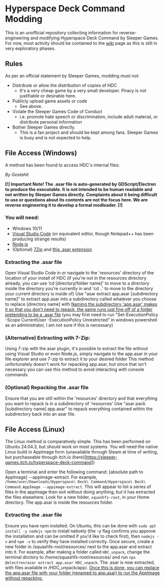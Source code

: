 # Hyperspace Deck Command Modding
This is an unofficial repository collecting information for reverse-engineering and modifying Hyperspace Deck Command by Sleeper Games. 
For now, most activity should be contained to the [wiki](https://github.com/Hederarch/HDC-Modloader/wiki) page as this is still in very exploratory phases.

## Rules
As per an official statement by Sleeper Games, modding must not:
- Distribute or allow the distribution of copies of HDC
  - It's a very cheap game by a very small developer. Piracy is not justifiable or desirable here.
- Publicly upload game assets or code
  - See above. 
- Violate the Sleeper Games Code of Conduct
  - i.e. promote hate speech or discrimination, include adult material, or distribute personal information
- Bother Sleeper Games directly.
  - This is a fan project and should be kept among fans. Sleeper Games is busy and is not expected to help.

## File Access (Windows)
A method has been found to access HDC's internal files:

*By Gestahlt*

**\[!] Important Note! The .asar file is auto-generated by GDScript/Electron to produce the executable. It is not intended to be human readable and not written by Sleeper Games directly. Complaints about it being difficult to use or questions about its contents are not the focus here. We are reverse engineering it to develop a formal modloader. \[!]**

### You will need:
- Windows 10/11
- [Visual Studio Code](https://code.visualstudio.com/) (or equivalent editor, though Notepad++ has been producing strange results)
- [Node.js](https://nodejs.org/en/download)
- (Optional) [7Zip](https://www.7-zip.org/download.html) and [this .asar extension](https://www.tc4shell.com/en/7zip/asar/)

### Extracting the .asar file
Open Visual Studio Code in or navigate to the 'resources' directory of the location of your install of HDC
(if you're not in the resources directory already, you can use ‘cd [directory/folder name]' to move to a directory inside the directory you're currently in and 'cd ..' to move to the directory your current directory is inside of)
Use "asar extract app.asar [subdirectory name]" to extract app.asar into a subdirectory called whatever you choose to replace [directory name] with
<ins>Naming the subdirectory 'app.asar' makes it so that you don't need to repack, the game runs just fine off of a folder pretending to be a .asar file</ins>
(you may first need to run "Set-ExecutionPolicy -Scope CurrentUser -ExecutionPolicy Unrestricted" in windows powershell as an administrator, I am not sure if this is necessary)

### (Alternative) Extracting with 7-Zip:
Using 7-zip with the asar plugin, it's possible to extract the file without using Visual Studio or even Node.js, simply navigate to the app.asar in your file explorer and use 7-zip to extract it to your desired folder
This method unfortunately doesn't work for repacking app.asar, but since that isn't necessary you can use this method to avoid interacting with console commands

### (Optional) Repacking the .asar file
Ensure that you are still within the 'resources' directory and that everything you want to repack is in a subdirectory of 'resources'
Use "asar pack [subdirectory name] app.asar" to repack everything contained within the subdirectory back into an asar file.

## File Access (Linux)
The Linux method is comparatively simple. This has been performed on Ubuntu 24.04.3, but should work on most systems. You will need the native Linux build in AppImage form (unavailable through Steam 
at time of writing, but purchaseable through itch.io (here)[https://sleeper-games.itch.io/hyperspace-deck-command])

Open a terminal and enter the following command: [absolute path to AppImage] --appimage-extract. For example, `/home/user/Downloads/Hyperspace\ Deck\ Command/Hyperspace\ Deck\ Command.AppImage --appimage-extract`. This will appear to list a series of files in the appimage then exit without doing anything, but it has extracted the files elsewhere. Look for a new folder, `squashfs-root`, in your Home directory. The app.asar is inside the resources folder.

### Extracting the .asar file
Ensure you have npm installed. On Ubuntu, this can be done with `sudo apt install -y nodejs npm` to install natively (the -y flag confirms you approve the installation and can be omitted if you'd like to check first), then `nodejs -v` and `npm -v` to verify they have installed correctly. Once secure, create a new folder in /squashfs-root/resources/ next to the app.asar and extract into it. For example, after making a folder called `HDC_unpack`, change the terminal dirctory to /home/squashfs-root/resources/ and run `npx @electron/asar extract app.asar HDC_unpack`. The .asar is now extracted, with files available in /HDC_unpack/app/. <ins>Once this is done, you can replace the app.asar file with your folder (renamed to app.asar) to run the AppImage without repacking.</ins>
